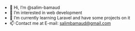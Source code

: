 - 👋 Hi, I’m @salim-bamaud
- 👀 I’m interested in web development
- 🌱 I’m currently learning Laravel and have some projects on it
- 📫 Contact me at E-mail: salimbamaud@gmail.com

<!---
salim-bamaud/salim-bamaud is a ✨ special ✨ repository because its `README.md` (this file) appears on your GitHub profile.
You can click the Preview link to take a look at your changes.
--->
